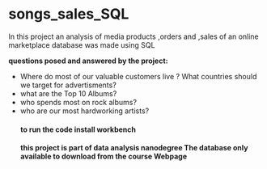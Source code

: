 # songs_sales_SQL
In this project an  analysis of media products ,orders and ,sales of an online marketplace database 
was made using SQL 




**questions posed and answered by the project:**

<ul>
<li>Where do most of our valuable customers live ? What countries should we
target for advertisments?

<li>what are the Top 10 Albums?

<li>who spends most on rock albums? 

<li>who are our most hardworking artists?

#### to run the code install workbench 
#### this project is part of data analysis nanodegree The database only available to download from the course Webpage
